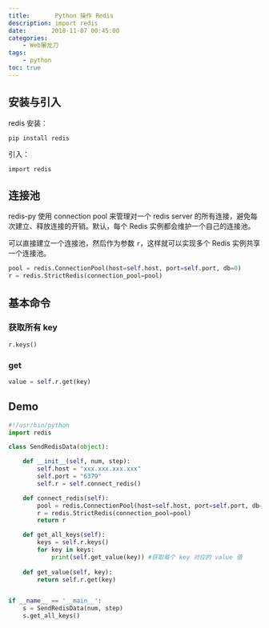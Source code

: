 ```yaml
---
title:       Python 操作 Redis
description: import redis
date:       2018-11-07 00:45:00
categories:
    - Web屠龙刀
tags:
    - python
toc: true
---
```


## 安装与引入

redis 安装：

```
pip install redis
```

引入：

```
import redis
```

## 连接池

redis-py 使用 connection pool 来管理对一个 redis server 的所有连接，避免每次建立、释放连接的开销。默认，每个 Redis 实例都会维护一个自己的连接池。

可以直接建立一个连接池，然后作为参数 `r`，这样就可以实现多个 Redis 实例共享一个连接池。

```python
pool = redis.ConnectionPool(host=self.host, port=self.port, db=0)
r = redis.StrictRedis(connection_pool=pool)
```

## 基本命令

### 获取所有 key

```python
r.keys()
```

### get

```python
value = self.r.get(key)
```

## Demo

```python
#!/usr/bin/python
import redis

class SendRedisData(object):

    def __init__(self, num, step):
        self.host = "xxx.xxx.xxx.xxx"
        self.port = "6379"
        self.r = self.connect_redis()

    def connect_redis(self):
        pool = redis.ConnectionPool(host=self.host, port=self.port, db=0)
        r = redis.StrictRedis(connection_pool=pool)
        return r

    def get_all_keys(self):
        keys = self.r.keys()
        for key in keys:
            print(self.get_value(key)) #获取每个 key 对应的 value 值
        
    def get_value(self, key):
        return self.r.get(key)


if __name__ == '__main__':
    s = SendRedisData(num, step)
    s.get_all_keys()
```
